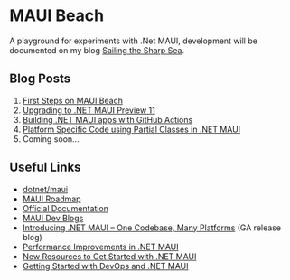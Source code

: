 # MAUI Beach

A playground for experiments with .Net MAUI, development will be documented on my blog [Sailing the Sharp Sea](https://blog.taranissoftware.com/).


## Blog Posts

1. [First Steps on MAUI Beach](https://blog.taranissoftware.com/first-steps-on-maui-beach)
2. [Upgrading to .NET MAUI Preview 11](https://blog.taranissoftware.com/upgrading-to-net-maui-preview-11)
3. [Building .NET MAUI apps with GitHub Actions](https://blog.taranissoftware.com/building-net-maui-apps-with-github-actions)
4. [Platform Specific Code using Partial Classes in .NET MAUI](https://blog.taranissoftware.com/platform-specific-code-using-partial-classes-in-net-maui) 
5. Coming soon...


## Useful Links

- [dotnet/maui](https://github.com/dotnet/maui)
- [MAUI Roadmap](https://github.com/dotnet/maui/wiki/Roadmap)
- [Official Documentation](https://docs.microsoft.com/dotnet/maui/)
- [MAUI Dev Blogs](https://devblogs.microsoft.com/dotnet/category/maui/)
- [Introducing .NET MAUI – One Codebase, Many Platforms](https://devblogs.microsoft.com/dotnet/introducing-dotnet-maui-one-codebase-many-platforms/) (GA release blog)
- [Performance Improvements in .NET MAUI](https://devblogs.microsoft.com/dotnet/performance-improvements-in-dotnet-maui/)
- [New Resources to Get Started with .NET MAUI](https://devblogs.microsoft.com/dotnet/learn-dotnet-maui/)
- [Getting Started with DevOps and .NET MAUI](https://devblogs.microsoft.com/dotnet/devops-for-dotnet-maui/)
